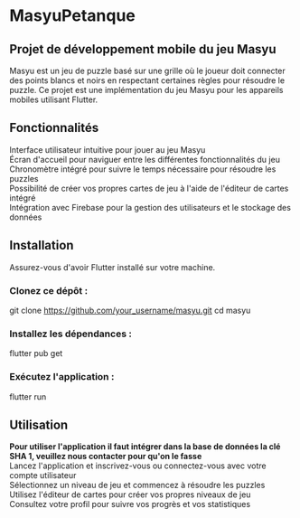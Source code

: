 # MasyuPetanque
## Projet de développement mobile du jeu Masyu ##

Masyu est un jeu de puzzle basé sur une grille où le joueur doit connecter des points blancs et noirs en respectant certaines règles pour résoudre le puzzle. Ce projet est une implémentation du jeu Masyu pour les appareils mobiles utilisant Flutter.

## Fonctionnalités ##
Interface utilisateur intuitive pour jouer au jeu Masyu<br>
Écran d'accueil pour naviguer entre les différentes fonctionnalités du jeu<br>
Chronomètre intégré pour suivre le temps nécessaire pour résoudre les puzzles<br>
Possibilité de créer vos propres cartes de jeu à l'aide de l'éditeur de cartes intégré<br>
Intégration avec Firebase pour la gestion des utilisateurs et le stockage des données<br>

## Installation ##
Assurez-vous d'avoir Flutter installé sur votre machine.

### Clonez ce dépôt : ###

git clone https://github.com/your_username/masyu.git
cd masyu

### Installez les dépendances : ###

flutter pub get

### Exécutez l'application : ###

flutter run

## Utilisation ##
**Pour utiliser l'application il faut intégrer dans la base de données la clé SHA 1, veuillez nous contacter pour qu'on le fasse**<br>
Lancez l'application et inscrivez-vous ou connectez-vous avec votre compte utilisateur<br>
Sélectionnez un niveau de jeu et commencez à résoudre les puzzles<br>
Utilisez l'éditeur de cartes pour créer vos propres niveaux de jeu<br>
Consultez votre profil pour suivre vos progrès et vos statistiques<br>
